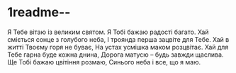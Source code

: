 # 1readme--
Я Тебе вітаю із великим святом. Я Тобі бажаю радості багато. Хай сміється сонце з голубого неба, І троянда перша зацвіте для Тебе. Хай в житті Твоєму горя не буває, На устах усмішка маком розцвітає. Хай для Тебе гарна буде кожна днина, Дорога матусю – будь завжди щаслива. Ще Тобі бажаю цвітіння розмаю, Синього неба і все, що я маю.
